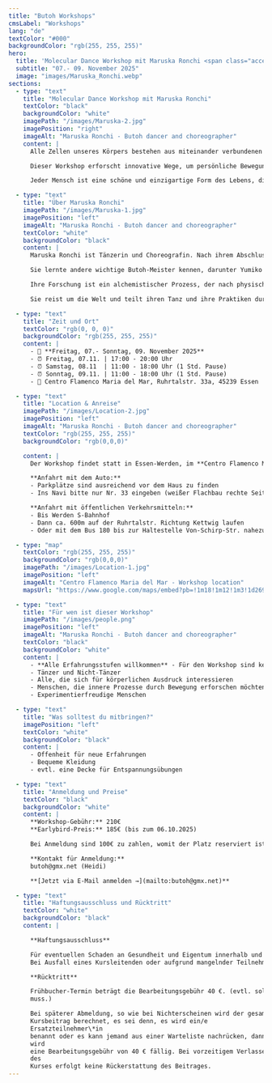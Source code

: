 ```yaml
---
title: "Butoh Workshops"
cmsLabel: "Workshops"
lang: "de"
textColor: "#000"
backgroundColor: "rgb(255, 255, 255)"
hero:
  title: 'Molecular Dance Workshop mit Maruska Ronchi <span class="accent">in&nbsp;Essen</span>'
  subtitle: "07.- 09. November 2025"
  image: "images/Maruska_Ronchi.webp"
sections:
  - type: "text"
    title: "Molecular Dance Workshop mit Maruska Ronchi"
    textColor: "black"
    backgroundColor: "white"
    imagePath: "/images/Maruska-2.jpg"
    imagePosition: "right"
    imageAlt: "Maruska Ronchi - Butoh dancer and choreographer"
    content: |
      Alle Zellen unseres Körpers bestehen aus miteinander verbundenen Atomen. Diese Verbindungen befinden sich in ständiger Transformation, verändern sich, brechen auseinander und verbinden sich wieder, in einem ewigen Tanz, der durch Raum und Energie ermöglicht wird. Auch die menschliche Existenz beruht auf Verbindungen und Austausch. Um diese Verbindungen zu verstehen, brauchen wir Raum und Stille, damit wir den Tanz des Lebens spüren können.

      Dieser Workshop erforscht innovative Wege, um persönliche Bewegungen zu schaffen, wobei der Schwerpunkt auf den Räumen und der Stille zwischen den Bewegungen in unserem Körper liegt. Geführte Erkundungen mit konkreten und abstrakten Bildern helfen uns, neue Interaktionen mit dem Raum und anderen zu entdecken. Die Stille zwischen den Bewegungen ist der Türöffner für neue Möglichkeiten.

      Jeder Mensch ist eine schöne und einzigartige Form des Lebens, die mit allem verbunden ist. Lasst uns unsere einzigartigen Eigenschaften und Bewegungen entdecken und sie als Geschenke mit anderen teilen, um die Bande zu stärken, die uns verbinden.

  - type: "text"
    title: "Über Maruska Ronchi"
    imagePath: "/images/Maruska-1.jpg"
    imagePosition: "left"
    imageAlt: "Maruska Ronchi - Butoh dancer and choreographer"
    textColor: "white"
    backgroundColor: "black"
    content: |
      Maruska Ronchi ist Tänzerin und Choreografin. Nach ihrem Abschluss in Zeitgenössischem Tanz lernte sie 2009 durch Atsushi Takenouchi den Butoh kennen. Sie studierte 14 Jahre lang bei ihm und wurde seine Assistentin an der Butoh-Schule in Italien, wo sie intensiv praktizieren, lernen und lehren konnte.

      Sie lernte andere wichtige Butoh-Meister kennen, darunter Yumiko Yoshioka, Yoshito Ohno, Minako Seki, Seisaku, Carlotta Ikeda, Ima Tenko, Natsu Nakajima, Semimaru (Sankai Yuku), Imre Tohrman und Masaki Iwana.

      Ihre Forschung ist ein alchemistischer Prozess, der nach physischer und spiritueller Verwandlung in der Materie des Körpers strebt. Sie untersucht nicht nur die Bewegung, sondern auch die Stille, die Leere, die Ruhe und den Raum dazwischen.

      Sie reist um die Welt und teilt ihren Tanz und ihre Praktiken durch Performances, Workshops und die Zusammenarbeit mit internationalen Künstlern. Sie präsentiert ihre Werke in vielen Ländern Europas, sowie in Kanada, Mauritius und Japan.

  - type: "text"
    title: "Zeit und Ort"
    textColor: "rgb(0, 0, 0)"
    backgroundColor: "rgb(255, 255, 255)"
    content: |
      - 📅 **Freitag, 07.- Sonntag, 09. November 2025**
      - ⏰ Freitag, 07.11. | 17:00 - 20:00 Uhr  
      - ⏰ Samstag, 08.11  | 11:00 - 18:00 Uhr (1 Std. Pause)  
      - ⏰ Sonntag, 09.11. | 11:00 - 18:00 Uhr (1 Std. Pause)  
      - 📍 Centro Flamenco Maria del Mar, Ruhrtalstr. 33a, 45239 Essen

  - type: "text"
    title: "Location & Anreise"
    imagePath: "/images/Location-2.jpg"
    imagePosition: "left"
    imageAlt: "Maruska Ronchi - Butoh dancer and choreographer"
    textColor: "rgb(255, 255, 255)"
    backgroundColor: "rgb(0,0,0)"

    content: |
      Der Workshop findet statt in Essen-Werden, im **Centro Flamenco Maria del Mar**, Ruhrtalstr. 33a, 45239 Essen. Dort sind wir in einem großen, hellen Tanzraum mit erstklassigem Schwingboden. Umkleiden sind vorhanden.

      **Anfahrt mit dem Auto:**
      - Parkplätze sind ausreichend vor dem Haus zu finden
      - Ins Navi bitte nur Nr. 33 eingeben (weißer Flachbau rechte Seite)

      **Anfahrt mit öffentlichen Verkehrsmitteln:**
      - Bis Werden S-Bahnhof
      - Dann ca. 600m auf der Ruhrtalstr. Richtung Kettwig laufen
      - Oder mit dem Bus 180 bis zur Haltestelle Von-Schirp-Str. nahezu vor der Tür

  - type: "map"
    textColor: "rgb(255, 255, 255)"
    backgroundColor: "rgb(0,0,0)"
    imagePath: "/images/Location-1.jpg"
    imagePosition: "left"
    imageAlt: "Centro Flamenco Maria del Mar - Workshop location"
    mapsUrl: "https://www.google.com/maps/embed?pb=!1m18!1m12!1m3!1d2694.3466940305034!2d6.989697076642!3d51.383168319771265!2m3!1f0!2f0!3f0!3m2!1i1024!2i768!4f13.1!3m3!1m2!1s0x47b8c4aefe795181%3A0xe5ba95fb8afa786a!2sCentro%20Flamenco%20Mar%C3%ADa%20del%20Mar!5e1!3m2!1sen!2sde!4v1753594603948!5m2!1sen!2sde"

  - type: "text"
    title: "Für wen ist dieser Workshop"
    imagePath: "/images/people.png"
    imagePosition: "left"
    imageAlt: "Maruska Ronchi - Butoh dancer and choreographer"
    textColor: "black"
    backgroundColor: "white"
    content: |
      - **Alle Erfahrungsstufen willkommen** - Für den Workshop sind keine tänzerischen Vorkenntnisse erforderlich
      - Tänzer und Nicht-Tänzer
      - Alle, die sich für körperlichen Ausdruck interessieren
      - Menschen, die innere Prozesse durch Bewegung erforschen möchten
      - Experimentierfreudige Menschen

  - type: "text"
    title: "Was solltest du mitbringen?"
    imagePosition: "left"
    textColor: "white"
    backgroundColor: "black"
    content: |
      - Offenheit für neue Erfahrungen
      - Bequeme Kleidung
      - evtl. eine Decke für Entspannungsübungen

  - type: "text"
    title: "Anmeldung und Preise"
    textColor: "black"
    backgroundColor: "white"
    content: |
      **Workshop-Gebühr:** 210€  
      **Earlybird-Preis:** 185€ (bis zum 06.10.2025)

      Bei Anmeldung sind 100€ zu zahlen, womit der Platz reserviert ist. Die Teilnehmerzahl ist begrenzt, um eine intensive und persönliche Atmosphäre zu gewährleisten.

      **Kontakt für Anmeldung:**  
      butoh@gmx.net (Heidi)

      **[Jetzt via E-Mail anmelden →](mailto:butoh@gmx.net)**

  - type: "text"
    title: "Haftungsausschluss und Rücktritt"
    textColor: "white"
    backgroundColor: "black"
    content: |

      **Haftungsausschluss**

      Für eventuellen Schaden an Gesundheit und Eigentum innerhalb und außerhalb des jeweiligen Workshops haftet der Teilnehmende selbst.
      Bei Ausfall eines Kursleitenden oder aufgrund mangelnder Teilnehmerzahl behalten wir uns eine Absage vor. Über Absagen oder erforderliche Über Absagen oder erforderliche Programmänderungen informieren wir dich rechtzeitig vor Veranstaltungsbeginn. Im Falle der Absage einer Veranstaltung wird dir deine Teilnehmergebühr zurückerstattet. Weitere Ansprüche können nicht geltend gemacht werden.

      **Rücktritt**

      Frühbucher-Termin beträgt die Bearbeitungsgebühr 40 €. (evtl. sollte auch die Anzahlung von EUR 100,-- einbehalten, damit man die Möglichkeit erhöht, den Workshop durchzuführen und natürlich, weil die Workshopleiterin eine weite Anreise hat, die geplant und gebucht werden
      muss.)

      Bei späterer Abmeldung, so wie bei Nichterscheinen wird der gesamte
      Kursbeitrag berechnet, es sei denn, es wird ein/e
      Ersatzteilnehmer\*in
      benannt oder es kann jemand aus einer Warteliste nachrücken, dann
      wird
      eine Bearbeitungsgebühr von 40 € fällig. Bei vorzeitigem Verlassen
      des
      Kurses erfolgt keine Rückerstattung des Beitrages.
---
```

